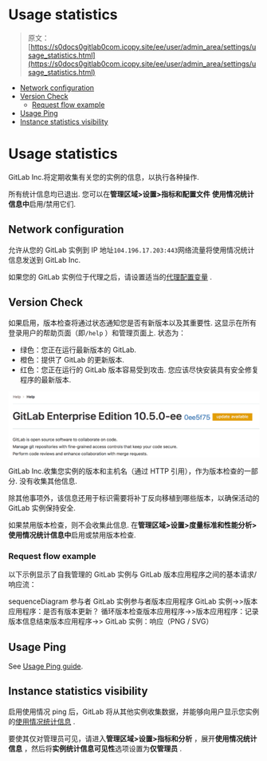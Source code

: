 # Usage statistics

> 原文：[https://s0docs0gitlab0com.icopy.site/ee/user/admin_area/settings/usage_statistics.html](https://s0docs0gitlab0com.icopy.site/ee/user/admin_area/settings/usage_statistics.html)

*   [Network configuration](#network-configuration)
*   [Version Check](#version-check-core-only)
    *   [Request flow example](#request-flow-example)
*   [Usage Ping](#usage-ping-core-only)
*   [Instance statistics visibility](#instance-statistics-visibility-core-only)

# Usage statistics[](#usage-statistics-core-only "Permalink")

GitLab Inc.将定期收集有关您的实例的信息，以执行各种操作.

所有统计信息均已退出. 您可以在**管理区域>设置>指标和配置文件** **使用情况统计信息中**启用/禁用它们.

## Network configuration[](#network-configuration "Permalink")

允许从您的 GitLab 实例到 IP 地址`104.196.17.203:443`网络流量将使用情况统计信息发送到 GitLab Inc.

如果您的 GitLab 实例位于代理之后，请设置适当的[代理配置变量](https://s0docs0gitlab0com.icopy.site/omnibus/settings/environment-variables.html) .

## Version Check[](#version-check-core-only "Permalink")

如果启用，版本检查将通过状态通知您是否有新版本以及其重要性. 这显示在所有登录用户的帮助页面（即`/help` ）和管理页面上. 状态为：

*   绿色：您正在运行最新版本的 GitLab.
*   橙色：提供了 GitLab 的更新版本.
*   红色：您正在运行的 GitLab 版本容易受到攻击. 您应该尽快安装具有安全修复程序的最新版本.

[![Orange version check example](img/aec2abca2644938484258f63a3df71d2.png)](img/update-available.png)

GitLab Inc.收集您实例的版本和主机名（通过 HTTP 引用），作为版本检查的一部分. 没有收集其他信息.

除其他事项外，该信息还用于标识需要将补丁反向移植到哪些版本，以确保活动的 GitLab 实例保持安全.

如果禁用版本检查，则不会收集此信息. 在**管理区域>设置>度量标准和性能分析>使用情况统计信息中**启用或禁用版本检查.

### Request flow example[](#request-flow-example "Permalink")

以下示例显示了自我管理的 GitLab 实例与 GitLab 版本应用程序之间的基本请求/响应流：

sequenceDiagram 参与者 GitLab 实例参与者版本应用程序 GitLab 实例->>版本应用程序：是否有版本更新？ 循环版本检查版本应用程序->>版本应用程序：记录版本信息结束版本应用程序->> GitLab 实例：响应（PNG / SVG）

## Usage Ping[](#usage-ping-core-only "Permalink")

See [Usage Ping guide](../../../development/telemetry/usage_ping.html).

## Instance statistics visibility[](#instance-statistics-visibility-core-only "Permalink")

启用使用情况 ping 后，GitLab 将从其他实例收集数据，并能够向用户显示您实例的[使用情况统计信息](../../instance_statistics/index.html) .

要使其仅对管理员可见，请进入**管理区域>设置>指标和分析** ，展开**使用情况统计信息** ，然后将**实例统计信息可见性**选项设置为**仅管理员** .